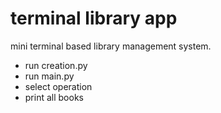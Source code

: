 # terminal library app
mini terminal based library management system.

* run creation.py
* run main.py
* select operation
* print all books
